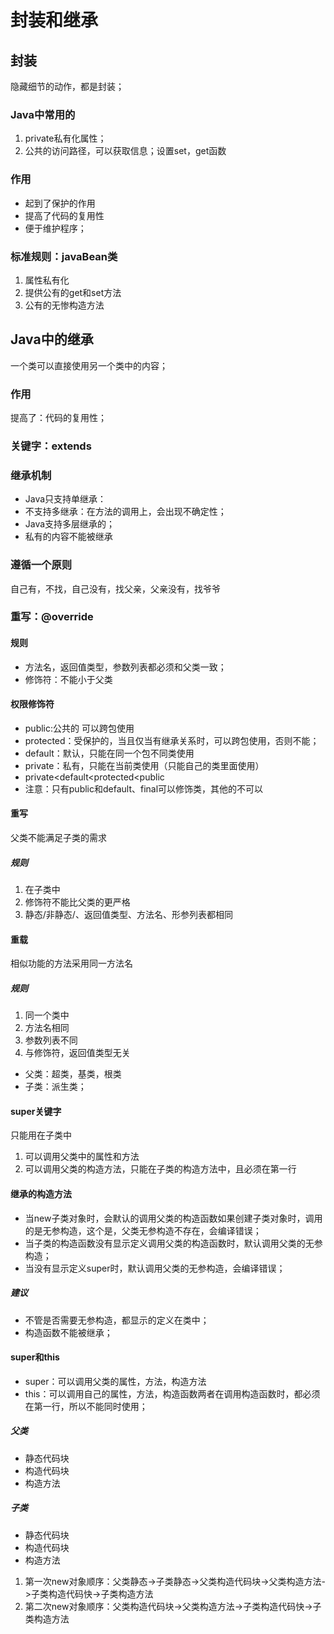 # 封装和继承
## 封装
隐藏细节的动作，都是封装；

### Java中常用的
1. private私有化属性；
2. 公共的访问路径，可以获取信息；设置set，get函数

### 作用
- 起到了保护的作用
- 提高了代码的复用性
- 便于维护程序；

### 标准规则：javaBean类
1. 属性私有化
2. 提供公有的get和set方法
3. 公有的无惨构造方法
	
## Java中的继承
一个类可以直接使用另一个类中的内容；
	
### 作用
提高了：代码的复用性；
	
### 关键字：extends
	
### 继承机制
- Java只支持单继承：
- 不支持多继承：在方法的调用上，会出现不确定性；		
- Java支持多层继承的；
- 私有的内容不能被继承
	
### 遵循一个原则
自己有，不找，自己没有，找父亲，父亲没有，找爷爷
	
### 重写：@override
#### 规则
- 方法名，返回值类型，参数列表都必须和父类一致；
- 修饰符：不能小于父类
	
#### 权限修饰符
- public:公共的	可以跨包使用
- protected：受保护的，当且仅当有继承关系时，可以跨包使用，否则不能；
- default：默认，只能在同一个包不同类使用
- private：私有，只能在当前类使用（只能自己的类里面使用）
- private<default<protected<public
- 注意：只有public和default、final可以修饰类，其他的不可以
	
#### 重写
父类不能满足子类的需求
##### 规则
1. 在子类中
2. 修饰符不能比父类的更严格
3. 静态/非静态/、返回值类型、方法名、形参列表都相同

#### 重载
相似功能的方法采用同一方法名
##### 规则
1. 同一个类中
2. 方法名相同
3. 参数列表不同
4. 与修饰符，返回值类型无关
	
- 父类：超类，基类，根类
- 子类：派生类；

#### super关键字
只能用在子类中
1. 可以调用父类中的属性和方法
2. 可以调用父类的构造方法，只能在子类的构造方法中，且必须在第一行

#### 继承的构造方法
- 当new子类对象时，会默认的调用父类的构造函数如果创建子类对象时，调用的是无参构造，这个是，父类无参构造不存在，会编译错误；
- 当子类的构造函数没有显示定义调用父类的构造函数时，默认调用父类的无参构造；
- 当没有显示定义super时，默认调用父类的无参构造，会编译错误；
			
##### 建议
- 不管是否需要无参构造，都显示的定义在类中；
- 构造函数不能被继承；
	
#### super和this
- super：可以调用父类的属性，方法，构造方法
- this：可以调用自己的属性，方法，构造函数两者在调用构造函数时，都必须在第一行，所以不能同时使用；

##### 父类
- 静态代码块
- 构造代码块
- 构造方法
##### 子类
- 静态代码块
- 构造代码块
- 构造方法

1. 第一次new对象顺序：父类静态->子类静态->父类构造代码块->父类构造方法->子类构造代码快->子类构造方法
2. 第二次new对象顺序：父类构造代码块->父类构造方法->子类构造代码快->子类构造方法


